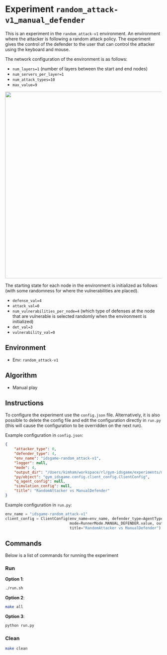 # Experiment `random_attack-v1`_`manual_defender`

This is an experiment in the `random_attack-v1` environment. 
An environment where the attacker is following a random attack policy.
The experiment gives the control of the defender to the user that can control the attacker
using the keyboard and mouse. 

The network configuration of the environment is as follows:

- `num_layers=1` (number of layers between the start and end nodes)
- `num_servers_per_layer=1`
- `num_attack_types=10`
- `max_value=9`  

<p align="center">
<img src="docs/env.png" width="600">
</p>

The starting state for each node in the environment is initialized as follows (with some randomness for where the vulnerabilities are placed).

- `defense_val=4`
- `attack_val=0`
- `num_vulnerabilities_per_node=4` (which type of defenses at the node that are vulnerable is selected randomly when the environment is initialized)
- `det_val=3`
- `vulnerability_val=0`

## Environment 

- Env: `random_attack-v1`

## Algorithm

- Manual play
 
## Instructions 

To configure the experiment use the `config.json` file. Alternatively, 
it is also possible to delete the config file and edit the configuration directly in
`run.py` (this will cause the configuration to be overridden on the next run). 

Example configuration in `config.json`:

```json
{
    "attacker_type": 0,
    "defender_type": 4,
    "env_name": "idsgame-random_attack-v1",
    "logger": null,
    "mode": 4,
    "output_dir": "/Users/kimham/workspace/rl/gym-idsgame/experiments/manual_play/random_attack-v1/random_vs_manual",
    "py/object": "gym_idsgame.config.client_config.ClientConfig",
    "q_agent_config": null,
    "simulation_config": null,
    "title": "RandomAttacker vs ManualDefender"
}
```

Example configuration in `run.py`:

```python
env_name = "idsgame-random_attack-v1"
client_config = ClientConfig(env_name=env_name, defender_type=AgentType.MANUAL_DEFENSE.value,
                             mode=RunnerMode.MANUAL_DEFENDER.value, output_dir=default_output_dir(),
                             title="RandomAttacker vs ManualDefender")
```

## Commands

Below is a list of commands for running the experiment

### Run

**Option 1**:
```bash
./run.sh
```

**Option 2**:
```bash
make all
```

**Option 3**:
```bash
python run.py
```

### Clean

```bash
make clean
```